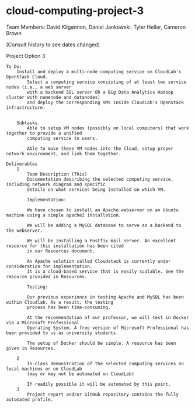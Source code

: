 # cloud-computing-project-3
Team Members: David Kilgannon, Daniel Jankowski, Tyler Heller, Cameron Brown

(Consult history to see dates changed)

Project Option 3

	To Do:
		Install and deploy a multi-node computing service on CloudLab's OpenStack Cloud.
			Select a computing service consisting of at least two service nodes (i.e., a web server
			with a backend SQL server OR a Big Data Analytics Hadoop cluster with namenode and datanodes)
			and deploy the corresponding VMs inside CloudLab's OpenStack infrastructure.
			
			
		Subtasks
			Able to setup VM nodes (possibly on local computers) that work together to provide a unified
			computing service to users.
			
			Able to move these VM nodes into the Cloud, setup proper network environment, and link them together.
	
	Deliverables
		1
			Team Description (This)
			Documentation describing the selected computing service, including network diagram and specific
			details on what services being installed on which VM.
			
			Implementation:
			
			We have chosen to install an Apache webserver on an Ubuntu machine using a simple apache2 installation.
			
			We will be adding a MySQL database to serve as a backend to the webserver. 
			
			We will be installing a Postfix mail server. An excellent resource for this installation has been cited
			in our Resources document.
			
			An Apache solution called Cloudstack is currently under consideration for implementation.
			It is a cloud-based service that is easily scalable. See the resource provided in Resources.
			
			Testing:
			
			Our previous experience in testing Apache and MySQL has been within Cloudlab. As a result, the testing
			process has been time-consuming.
			
			At the recommendation of our professor, we will test in Docker via a Microsoft Professional
			Operating System. A free version of Microsoft Professional has been provided to us as university students.
			
			The setup of Docker should be simple. A resource has been given in Resources.
			
		2
			In-class demonstration of the selected computing services on local machines or on CloudLab
			(may or may not be automated on CloudLab)
			
			If readily possible it will be automated by this point.
		3
			Project report and/or GitHub repository contains the fully automated profile.

